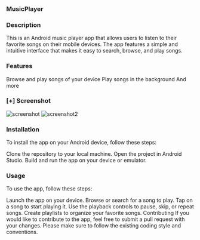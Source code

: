 ### MusicPlayer
### Description
This is an Android music player app that allows users to listen to their favorite songs on their mobile devices. The app features a simple and intuitive interface that makes it easy to search, browse, and play songs.

### Features
Browse and play songs of your device
Play songs in the background
And more

### [+] Screenshot
![screenshot](https://github.com/blessioz/Projects-assits/blob/main/Screenshot_20230301_144132.png)
![screenshot2](https://github.com/blessioz/Projects-assits/blob/main/Screenshot_20230301_144829555.png)

### Installation
To install the app on your Android device, follow these steps:

Clone the repository to your local machine.
Open the project in Android Studio.
Build and run the app on your device or emulator.
### Usage
To use the app, follow these steps:

Launch the app on your device.
Browse or search for a song to play.
Tap on a song to start playing it.
Use the playback controls to pause, skip, or repeat songs.
Create playlists to organize your favorite songs.
Contributing
If you would like to contribute to the app, feel free to submit a pull request with your changes. Please make sure to follow the existing coding style and conventions.

